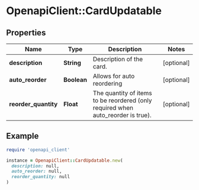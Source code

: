 # OpenapiClient::CardUpdatable

## Properties

| Name | Type | Description | Notes |
| ---- | ---- | ----------- | ----- |
| **description** | **String** | Description of the card. | [optional] |
| **auto_reorder** | **Boolean** | Allows for auto reordering | [optional] |
| **reorder_quantity** | **Float** | The quantity of items to be reordered (only required when auto_reorder is true). | [optional] |

## Example

```ruby
require 'openapi_client'

instance = OpenapiClient::CardUpdatable.new(
  description: null,
  auto_reorder: null,
  reorder_quantity: null
)
```

